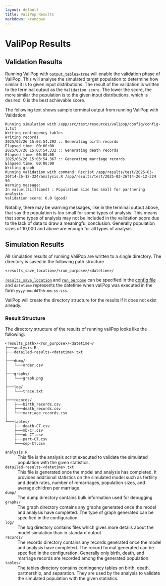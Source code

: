 ```yaml
---
layout: default
title: ValiPop Results
markdown: kramdown
---
```


# ValiPop Results

## Validation Results

Running ValiPop with [`output_tables=true`](configuration/config-reference.md#output_tables) will enable the validation phase of ValiPop. This will analyse the simulated target population to determine how similar it is to given input distributions. The result of the validation is written to the terminal output as the `Validation score`. The lower the score, the more similar the population is to the given input distributions, which is desired. 0 is the best achievable score. 

The following text shows sample terminal output from running ValiPop with Validation:

```
Running simulation with /app/src/test/resources/valipop/config/config-1.txt
Writing contingency tables
Writing records
2025/03/26 15:03:54.292 :: Generating birth records
Elapsed time: 00:00:00
2025/03/26 15:03:54.332 :: Generating death records
Elapsed time: 00:00:00
2025/03/26 15:03:54.367 :: Generating marriage records
Elapsed time: 00:00:00
Writing graph
Running validation with command: Rscript /app/results/test/2025-03-26T14-26-12-324/analysis.R /app/results/test/2025-03-26T14-26-12-324 50
Warning message:
In value[[3L]](cond) : Population size too small for partnering analysis
Validation score: 0.0 (good)
```

Notably, there may be warning messages, like in the terminal output above, that say the population is too small for some types of analysis. This means that some types of analysis may not be included in the validation score due to the lack of data to draw a meaningful conclusion. Generally population sizes of 10,000 and above are enough for all types of analysis.

## Simulation Results

All simulation results of running ValiPop are written to a single directory. The directory is saved in the following path structure

```
<results_save_location>/<run_purpose>/<datetime>/
```

[`results_save_location`](configuration/config-reference.md#results_save_location) and [`run_purpose`](configuration/config-reference.md#run_purpose) can be specified in the [config file](configuration/index.md) and `datetime` represents the datetime when valiPop was executed in the form  `yyyy-mm-ddThh-mm-ss-sss`.

ValiPop will create the directory structure for the results if it does not exist already.

### Result Structure

The directory structure of the results of running valiPop looks like the following:

```
<results_path>/<run_purpose>/<datetime>/
├───analysis.R
├───detailed-results-<datetime>.txt
│
├───dump/
│   └───order.csv
│
├───graphs/
│   └───graph.png
│
├───log/
│   └───trace.txt
│
├───records/
│   ├───birth_records.csv
│   ├───death_records.csv
│   └───marriage_records.csv
│
└───tables/
    ├───death-CT.csv
    ├───mb-CT.csv
    ├───ob-CT.csv
    ├───part-CT.csv
    └───sep-CT.csv
```

<dl>

<dt>
<a name="analysisr">
<code>analysis.R</code>
</a>
</dt>

<dd markdown="1">
This file is the analysis script executed to validate the simulated population with the given statistics.
</dd>

<dt>
<a name="detailed-results-datetimetxt">
<code>detailed-results-&lt;datetime&gt;.txt</code>
</a>
</dt>

<dd markdown="1">
This file is generated once the model and analysis has completed. It provides additional statistics on the simulated model such as fertility and death rates, number of remarriages, population sizes, and average children per marriage.
</dd>

<dt>
<a name="dump">
<code>dump/</code>
</a>
</dt>

<dd markdown="1">
The dump directory contains bulk information used for debugging.
</dd>

<dt>
<a name="graphs">
<code>graphs/</code>
</a>
</dt>

<dd markdown="1">
The graph directory contains any graphs generated once the model and analysis have completed. The type of graph generated can be specified in the configuration.
</dd>


<dt>
<a name="log">
<code>log/</code>
</a>
</dt>

<dd markdown="1">
The log directory contains files which gives more details about the model simulation than in standard output
</dd>

<dt>
<a name="records">
<code>records/</code>
</a>
</dt>

<dd markdown="1">
The records directory contains any records generated once the model and analysis have completed. The record format generated can be specified in the configuration. Generally only birth, death, and marriage records are recorded among the generated population.
</dd>

<dt>
<a name="tables">
<code>tables/</code>
</a>
</dt>

<dd markdown="1">
The tables directory contains contingency tables on birth, death, partnership, and separation. They are used by the analysis to validate the simulated population with the given statistics.
</dd>

</dl>
